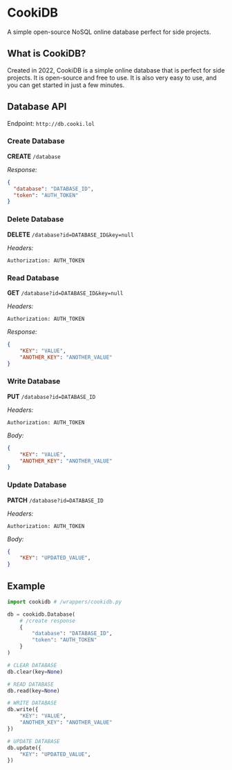 # CookiDB
A simple open-source NoSQL online database perfect for side projects.

## What is CookiDB?
Created in 2022, CookiDB is a simple online database that is perfect for side projects. It is open-source and free to use. It is also very easy to use, and you can get started in just a few minutes.

## Database API
Endpoint: `http://db.cooki.lol`

### Create Database
**CREATE** `/database`

*Response:*
```json
{
  "database": "DATABASE_ID",
  "token": "AUTH_TOKEN"
}
```

### Delete Database
**DELETE** `/database?id=DATABASE_ID&key=null`

*Headers:*
```
Authorization: AUTH_TOKEN
```

### Read Database
**GET** `/database?id=DATABASE_ID&key=null`

*Headers:*
```
Authorization: AUTH_TOKEN
```

*Response:*
```json
{
    "KEY": "VALUE",
    "ANOTHER_KEY": "ANOTHER_VALUE"
}
```

### Write Database
**PUT** `/database?id=DATABASE_ID`

*Headers:*
```
Authorization: AUTH_TOKEN
```

*Body:*
```json
{
    "KEY": "VALUE",
    "ANOTHER_KEY": "ANOTHER_VALUE"
}
```

### Update Database
**PATCH** `/database?id=DATABASE_ID`

*Headers:*
```
Authorization: AUTH_TOKEN
```

*Body:*
```json
{
    "KEY": "UPDATED_VALUE",
}
```


## Example
```py
import cookidb # /wrappers/cookidb.py

db = cookidb.Database(
    # /create response
    {
        "database": "DATABASE_ID",
        "token": "AUTH_TOKEN"
    }
)

# CLEAR DATABASE
db.clear(key=None)

# READ DATABASE
db.read(key=None)

# WRITE DATABASE
db.write({
    "KEY": "VALUE",
    "ANOTHER_KEY": "ANOTHER_VALUE"
})

# UPDATE DATABASE
db.update({
    "KEY": "UPDATED_VALUE",
})
```